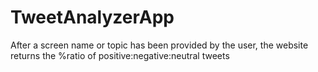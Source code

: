 # TweetAnalyzerApp
After a screen name or topic has been provided by the user, the website returns the %ratio of positive:negative:neutral tweets
